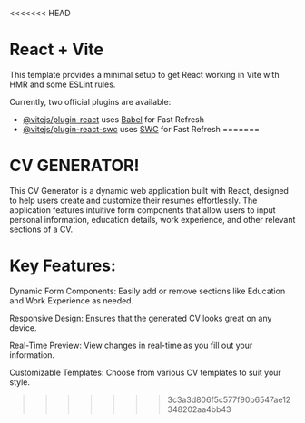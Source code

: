 <<<<<<< HEAD
# React + Vite

This template provides a minimal setup to get React working in Vite with HMR and some ESLint rules.

Currently, two official plugins are available:

- [@vitejs/plugin-react](https://github.com/vitejs/vite-plugin-react/blob/main/packages/plugin-react/README.md) uses [Babel](https://babeljs.io/) for Fast Refresh
- [@vitejs/plugin-react-swc](https://github.com/vitejs/vite-plugin-react-swc) uses [SWC](https://swc.rs/) for Fast Refresh
=======
# CV GENERATOR!
This CV Generator is a dynamic web application built with React, designed to help users create and customize their resumes effortlessly. The application features intuitive form components that allow users to input personal information, education details, work experience, and other relevant sections of a CV.

# Key Features:
Dynamic Form Components: Easily add or remove sections like Education and Work Experience as needed.

Responsive Design: Ensures that the generated CV looks great on any device.

Real-Time Preview: View changes in real-time as you fill out your information.

Customizable Templates: Choose from various CV templates to suit your style.

>>>>>>> 3c3a3d806f5c577f90b6547ae12348202aa4bb43
